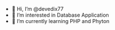 - 👋 Hi, I’m @devedix77
- 👀 I’m interested in Database Application
- 🌱 I’m currently learning PHP and Phyton

<!---
devedix77/devedix77 is a ✨ special ✨ repository because its `README.md` (this file) appears on your GitHub profile.
You can click the Preview link to take a look at your changes.
--->

